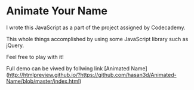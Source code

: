 # Animate Your Name

I wrote this JavaScript as a part of the project assigned by Codecademy.

This whole things accomplished by using some JavaScript library such as jQuery.

Feel free to play with it!

Full demo can be viwed by follwing link [Animated Name] (http://htmlpreview.github.io/?https://github.com/hasan3d/Animated-Name/blob/master/index.html)